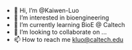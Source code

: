 - 👋 Hi, I’m @Kaiwen-Luo
- 👀 I’m interested in bioengineering
- 🌱 I’m currently learning BioE @ Caltech
- 💞️ I’m looking to collaborate on ...
- 📫 How to reach me kluo@caltech.edu

<!---
Kaiwen-Luo/Kaiwen-Luo is a ✨ special ✨ repository because its `README.md` (this file) appears on your GitHub profile.
You can click the Preview link to take a look at your changes.
--->
